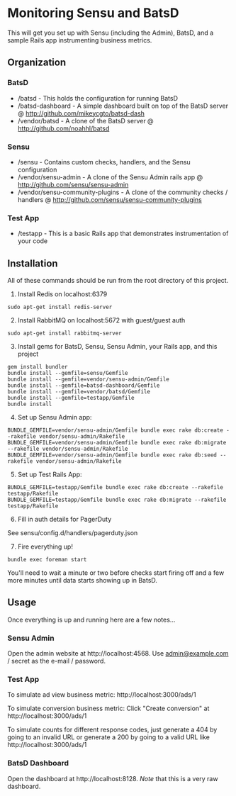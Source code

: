 # Monitoring Sensu and BatsD

This will get you set up with Sensu (including the Admin), BatsD, and a sample Rails app instrumenting business metrics.

## Organization

### BatsD

* /batsd - This holds the configuration for running BatsD
* /batsd-dashboard - A simple dashboard built on top of the BatsD server @ http://github.com/mikeycgto/batsd-dash
* /vendor/batsd - A clone of the BatsD server @ http://github.com/noahhl/batsd

### Sensu

* /sensu - Contains custom checks, handlers, and the Sensu configuration
* /vendor/sensu-admin - A clone of the Sensu Admin rails app @ http://github.com/sensu/sensu-admin
* /vendor/sensu-community-plugins - A clone of the community checks / handlers @ http://github.com/sensu/sensu-community-plugins

### Test App

* /testapp - This is a basic Rails app that demonstrates instrumentation of your code

## Installation

All of these commands should be run from the root directory of this project.

1. Install Redis on localhost:6379

```
sudo apt-get install redis-server
```

2. Install RabbitMQ on localhost:5672 with guest/guest auth

```
sudo apt-get install rabbitmq-server
```

3. Install gems for BatsD, Sensu, Sensu Admin, your Rails app, and this project

```
gem install bundler
bundle install --gemfile=sensu/Gemfile
bundle install --gemfile=vendor/sensu-admin/Gemfile
bundle install --gemfile=batsd-dashboard/Gemfile
bundle install --gemfile=vendor/batsd/Gemfile
bundle install --gemfile=testapp/Gemfile
bundle install
```

4. Set up Sensu Admin app:

```
BUNDLE_GEMFILE=vendor/sensu-admin/Gemfile bundle exec rake db:create --rakefile vendor/sensu-admin/Rakefile
BUNDLE_GEMFILE=vendor/sensu-admin/Gemfile bundle exec rake db:migrate --rakefile vendor/sensu-admin/Rakefile
BUNDLE_GEMFILE=vendor/sensu-admin/Gemfile bundle exec rake db:seed --rakefile vendor/sensu-admin/Rakefile
```

5. Set up Test Rails App:

```
BUNDLE_GEMFILE=testapp/Gemfile bundle exec rake db:create --rakefile testapp/Rakefile
BUNDLE_GEMFILE=testapp/Gemfile bundle exec rake db:migrate --rakefile testapp/Rakefile
```

6. Fill in auth details for PagerDuty

See sensu/config.d/handlers/pagerduty.json

7. Fire everything up!

```
bundle exec foreman start
```

You'll need to wait a minute or two before checks start firing off and a few more minutes until data starts showing up in BatsD.

## Usage

Once everything is up and running here are a few notes...

### Sensu Admin

Open the admin website at http://localhost:4568.  Use admin@example.com / secret as the e-mail / password.

### Test App

To simulate ad view business metric: http://localhost:3000/ads/1

To simulate conversion business metric: Click "Create conversion" at http://localhost:3000/ads/1

To simulate counts for different response codes, just generate a 404 by going to an invalid URL or generate a 200 by going to a valid URL like http://localhost:3000/ads/1

### BatsD Dashboard

Open the dashboard at http://localhost:8128.  *Note* that this is a very raw dashboard.
